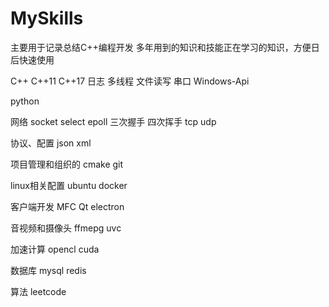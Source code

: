 # MySkills
主要用于记录总结C++编程开发 多年用到的知识和技能正在学习的知识，方便日后快速使用

C++
C++11 C++17 日志 多线程 文件读写 串口 Windows-Api

python

网络
socket select epoll 三次握手 四次挥手 tcp udp 

协议、配置
json xml 

项目管理和组织的
cmake git 

linux相关配置
ubuntu docker

客户端开发
MFC Qt electron

音视频和摄像头
ffmepg uvc 

加速计算
opencl cuda

数据库
mysql redis

算法
leetcode




